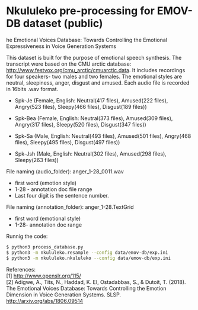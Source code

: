 # Nkululeko pre-processing for EMOV-DB dataset (public)

he Emotional Voices Database: Towards Controlling the Emotional Expressiveness in Voice Generation Systems

This dataset is built for the purpose of emotional speech synthesis. The transcript were based on the CMU arctic database: http://www.festvox.org/cmu_arctic/cmuarctic.data. It includes recordings for four speakers- two males and two females. The emotional styles are neutral, sleepiness, anger, disgust and amused. Each audio file is recorded in 16bits .wav format.  

- Spk-Je (Female, English: Neutral(417 files), Amused(222 files), Angry(523 files), Sleepy(466 files), Disgust(189 files))

- Spk-Bea (Female, English: Neutral(373 files), Amused(309 files), Angry(317 files), Sleepy(520 files), Disgust(347 files))

- Spk-Sa (Male, English: Neutral(493 files), Amused(501 files), Angry(468 files), Sleepy(495 files), Disgust(497 files))

- Spk-Jsh (Male, English: Neutral(302 files), Amused(298 files), Sleepy(263 files))

File naming (audio_folder): anger_1-28_0011.wav 
- first word (emotion style) 
- 1-28 - annotation doc file range
- Last four digit is the sentence number.

File naming (annotation_folder): anger_1-28.TextGrid 
- first word (emotional style)
- 1-28- annotation doc range

Runnig the code:

```bash
$ python3 process_database.py
$ python3 -m nkululeko.resample --config data/emov-db/exp.ini
$ python3 -m nkululeko.nkululeko --config data/emov-db/exp.ini
```

References:  
[1] http://www.openslr.org/115/  
[2] Adigwe, A., Tits, N., Haddad, K. El, Ostadabbas, S., & Dutoit, T. (2018). The Emotional Voices Database: Towards Controlling the Emotion Dimension in Voice Generation Systems. SLSP. http://arxiv.org/abs/1806.09514
